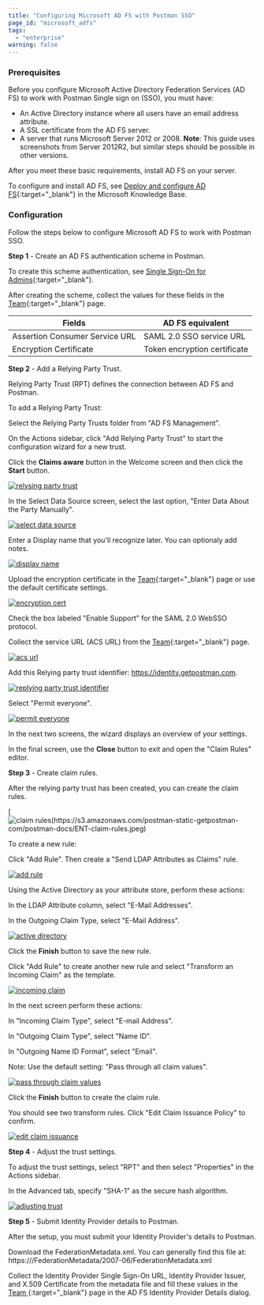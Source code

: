 ```yaml
---
title: "Configuring Microsoft AD FS with Postman SSO"
page_id: "microsoft_adfs"
tags: 
  - "enterprise"
warning: false
---
```



### Prerequisites

Before you configure Microsoft Active Directory Federation Services (AD FS) to work with Postman Single sign on (SSO), you must have:

* An Active Directory instance where all users have an email address attribute.
* A SSL certificate from the AD FS server.
* A server that runs Microsoft Server 2012 or 2008. **Note**: This guide uses screenshots from Server 2012R2,
but similar steps should be possible in other versions.

After you meet these basic requirements, install AD FS on your server. 

To configure and install AD FS, see [Deploy and configure AD FS](https://msdn.microsoft.com/en-us/library/gg188612.aspx){:target="_blank"} in the Microsoft Knowledge Base.

### Configuration

Follow the steps below to configure Microsoft AD FS to work with Postman SSO.

**Step 1** - Create an AD FS authentication scheme in Postman.

To create this scheme authentication, see [Single Sign-On for Admins](https://elispostman.github.io/docs/v6/enterprise/sso/admin_sso){:target="_blank"}.

After creating the scheme, collect the values for these fields in the [Team](https://app.getpostman.com/dashboard/teams){:target="_blank"} page.

| Fields   | AD FS equivalent |
| ------------- | ------------- |
| Assertion Consumer Service URL  |  SAML 2.0 SSO service URL  |
| Encryption Certificate   | Token encryption certificate  |

**Step 2** - Add a Relying Party Trust.

Relying Party Trust (RPT) defines the connection between AD FS and Postman. 

To add a Relying Party Trust: 

  Select the Relying Party Trusts folder from "AD FS Management".

  On the Actions sidebar, click "Add Relying Party Trust" to start the configuration wizard for a new trust. 

  Click the **Claims aware** button in the Welcome screen and then click the **Start** button.

[![relysing party trust](https://s3.amazonaws.com/postman-static-getpostman-com/postman-docs/ENT-Relying-Party-Trust.png)](https://s3.amazonaws.com/postman-static-getpostman-com/postman-docs/ENT-Relying-Party-Trust.png)

   In the Select Data Source screen, select the last option, "Enter Data About the Party Manually".

[![select data source](https://s3.amazonaws.com/postman-static-getpostman-com/postman-docs/ENT-Enter-Data-About-Party-Manually.jpeg)](https://s3.amazonaws.com/postman-static-getpostman-com/postman-docs/ENT-Enter-Data-About-Party-Manually.jpeg)

   Enter a Display name that you'll recognize later. You can optionaly add notes.

[![display name](https://s3.amazonaws.com/postman-static-getpostman-com/postman-docs/ENT-display-name.jpeg)](https://s3.amazonaws.com/postman-static-getpostman-com/postman-docs/ENT-display-name.jpeg)

   Upload the encryption certificate in the [Team](https://app.getpostman.com/dashboard/teams){:target="_blank"} page or use the default certificate settings.

[![encryption cert](https://s3.amazonaws.com/postman-static-getpostman-com/postman-docs/ENT-configure-cert.jpeg)](https://s3.amazonaws.com/postman-static-getpostman-com/postman-docs/ENT-configure-cert.jpeg)

   Check the box labeled "Enable Support" for the SAML 2.0 WebSSO protocol. 

   Collect the service URL (ACS URL) from the [Team](https://app.getpostman.com/dashboard/teams){:target="_blank"} page.

[![acs url](https://s3.amazonaws.com/postman-static-getpostman-com/postman-docs/ENT-ACS-URL.jpeg)](https://s3.amazonaws.com/postman-static-getpostman-com/postman-docs/ENT-ACS-URL.jpeg)

   Add this Relying party trust identifier: https://identity.getpostman.com.

[![replying party trust identifier](https://s3.amazonaws.com/postman-static-getpostman-com/postman-docs/ENT-Relying-party-trust-identifier.jpeg)](https://s3.amazonaws.com/postman-static-getpostman-com/postman-docs/ENT-Relying-party-trust-identifier.jpeg)

   Select "Permit everyone".

[![permit everyone](https://s3.amazonaws.com/postman-static-getpostman-com/postman-docs/ENT-Permit-everyone.jpeg)](https://s3.amazonaws.com/postman-static-getpostman-com/postman-docs/ENT-Permit-everyone.jpeg)

In the next two screens, the wizard displays an overview of your settings. 

In the final screen, use the **Close** button to exit and open the "Claim Rules" editor.

**Step 3** - Create claim rules.

After the relying party trust has been created, you can create the claim rules.

[![claim rules(https://s3.amazonaws.com/postman-static-getpostman-com/postman-docs/ENT-claim-rules.jpeg)](https://s3.amazonaws.com/postman-static-getpostman-com/postman-docs/ENT-claim-rules.jpeg)

To create a new rule:

   Click "Add Rule". Then create a "Send LDAP Attributes as Claims" rule.

[![add rule](https://s3.amazonaws.com/postman-static-getpostman-com/postman-docs/ENT-Add-Rule.jpeg)](https://s3.amazonaws.com/postman-static-getpostman-com/postman-docs/ENT-Add-Rule.jpeg)

Using the Active Directory as your attribute store, perform these actions: 

   In the LDAP Attribute column, select "E-Mail Addresses".
    
   In the Outgoing Claim Type, select "E-Mail Address".
    
[![active directory](https://s3.amazonaws.com/postman-static-getpostman-com/postman-docs/ENT-Active-Directory.jpeg)](https://s3.amazonaws.com/postman-static-getpostman-com/postman-docs/ENT-Active-Directory.jpeg)

   Click the **Finish** button to save the new rule.

   Click "Add Rule" to create another new rule and select "Transform an Incoming Claim" as the template.

[![incoming claim](https://s3.amazonaws.com/postman-static-getpostman-com/postman-docs/ENT-Transform-Incoming-Claim.jpeg)](https://s3.amazonaws.com/postman-static-getpostman-com/postman-docs/ENT-Transform-Incoming-Claim.jpeg)

In the next screen perform these actions:

   In "Incoming Claim Type", select "E-mail Address".

   In "Outgoing Claim Type", select "Name ID". 

   In "Outgoing Name ID Format", select "Email". 

  Note: Use the default setting: "Pass through all claim values".

[![pass through claim values](https://s3.amazonaws.com/postman-static-getpostman-com/postman-docs/ENT-Pass-through-all-claim-values.jpeg)](https://s3.amazonaws.com/postman-static-getpostman-com/postman-docs/ENT-Pass-through-all-claim-values.jpeg)

   Click the **Finish** button to create the claim rule.

You should see two transform rules. Click "Edit Claim Issuance Policy" to confirm.

[![edit claim issuance](https://s3.amazonaws.com/postman-static-getpostman-com/postman-docs/ENT-Edit-Claim-Issuance-Policy.jpeg)](https://s3.amazonaws.com/postman-static-getpostman-com/postman-docs/ENT-Edit-Claim-Issuance-Policy.jpeg)

**Step 4** - Adjust the trust settings.

To adjust the trust settings, select "RPT" and then select "Properties" in the Actions sidebar.

In the Advanced tab, specify "SHA-1" as the secure hash algorithm.

[![adjusting trust](https://s3.amazonaws.com/postman-static-getpostman-com/postman-docs/ENT-Adjusting-trust-settings.jpeg)](https://s3.amazonaws.com/postman-static-getpostman-com/postman-docs/ENT-Adjusting-trust-settings.jpeg)

**Step 5** - Submit Identity Provider details to Postman.

After the setup, you must submit your Identity Provider's details to Postman.

Download the FederationMetadata.xml. You can generally find this file at: https://<Federation Service name>/FederationMetadata/2007-06/FederationMetadata.xml

Collect the Identity Provider Single Sign-On URL, Identity Provider Issuer, and X.509 Certificate from the metadata file and fill these values in the [Team ](https://app.getpostman.com/dashboard/teams){:target="_blank"} page in the AD FS Identity Provider Details dialog.



